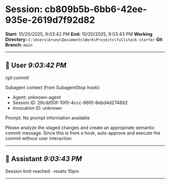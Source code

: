 # Session: cb809b5b-6bb6-42ee-935e-2619d7f92d82

**Start:** 10/20/2025, 9:03:42 PM
**End:** 10/20/2025, 9:03:43 PM
**Working Directory:** `C:\Users\bruno\Documents\Work\Projects\fullstack-starter`
**Git Branch:** `main`

---

## 👤 User _9:03:42 PM_

/git:commit

Subagent context (from SubagentStop hook):
- Agent: unknown-agent
- Session ID: 29cdd50f-10f0-4ccc-86f0-8ebd4d274892
- Invocation ID: unknown

Prompt:
No prompt information available

Please analyze the staged changes and create an appropriate semantic commit message.
Since this is from a hook, auto-approve and execute the commit without user interaction.

---

## 🤖 Assistant _9:03:43 PM_

Session limit reached ∙ resets 10pm

---

